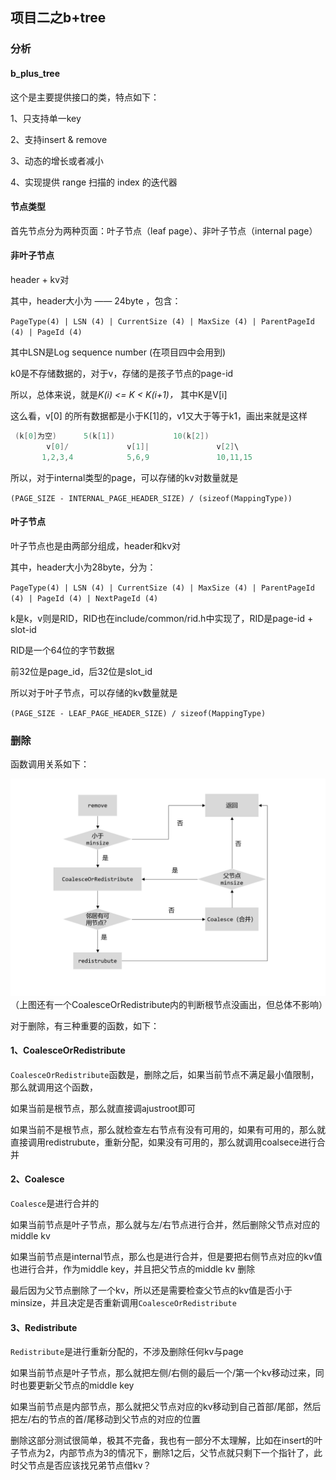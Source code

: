## 项目二之b+tree
### 分析
#### b_plus_tree

这个是主要提供接口的类，特点如下：

1、只支持单一key

2、支持insert & remove

3、动态的增长或者减小

4、实现提供 range 扫描的 index 的迭代器

#### 节点类型

首先节点分为两种页面：叶子节点（leaf page）、非叶子节点（internal page）

#### 非叶子节点

header + kv对

其中，header大小为 —— 24byte ，包含：

`PageType(4) | LSN (4) | CurrentSize (4) | MaxSize (4) | ParentPageId (4) | PageId (4)` 

其中LSN是Log sequence number (在项目四中会用到)

k0是不存储数据的，对于v，存储的是孩子节点的page-id

所以，总体来说，就是*K(i) <= K < K(i+1)，* 其中K是V[i]

这么看，v[0] 的所有数据都是小于K[1]的，v1又大于等于k1，画出来就是这样

```cpp
 (k[0]为空)      5(k[1])             10(k[2]) 
        v[0]/             v[1]|               v[2]\
       1,2,3,4            5,6,9               10,11,15
```

所以，对于internal类型的page，可以存储的kv对数量就是

`(PAGE_SIZE - INTERNAL_PAGE_HEADER_SIZE) / (sizeof(MappingType))`

#### 叶子节点

叶子节点也是由两部分组成，header和kv对

其中，header大小为28byte，分为：

`PageType(4) | LSN (4) | CurrentSize (4) | MaxSize (4) | ParentPageId (4) | PageId (4) | NextPageId (4)`

k是k，v则是RID，RID也在include/common/rid.h中实现了，RID是page-id + slot-id

RID是一个64位的字节数据

前32位是page_id，后32位是slot_id

所以对于叶子节点，可以存储的kv数量就是

`(PAGE_SIZE - LEAF_PAGE_HEADER_SIZE) / sizeof(MappingType)`


### 删除
函数调用关系如下：

![b+树的删除](./assets/b%2Btree_delete.png)
（上图还有一个CoalesceOrRedistribute内的判断根节点没画出，但总体不影响）

对于删除，有三种重要的函数，如下：

#### 1、CoalesceOrRedistribute

`CoalesceOrRedistribute`函数是，删除之后，如果当前节点不满足最小值限制，那么就调用这个函数，

如果当前是根节点，那么就直接调ajustroot即可

如果当前不是根节点，那么就检查左右节点有没有可用的，如果有可用的，那么就直接调用redistrubute，重新分配，如果没有可用的，那么就调用coalsece进行合并

#### 2、Coalesce

`Coalesce`是进行合并的

如果当前节点是叶子节点，那么就与左/右节点进行合并，然后删除父节点对应的middle kv

如果当前节点是internal节点，那么也是进行合并，但是要把右侧节点对应的kv值也进行合并，作为middle key，并且把父节点的middle kv 删除

最后因为父节点删除了一个kv，所以还是需要检查父节点的kv值是否小于minsize，并且决定是否重新调用`CoalesceOrRedistribute`

#### 3、Redistribute

`Redistribute`是进行重新分配的，不涉及删除任何kv与page

如果当前节点是叶子节点，那么就把左侧/右侧的最后一个/第一个kv移动过来，同时也要更新父节点的middle key

如果当前节点是内部节点，那么就把父节点对应的kv移动到自己首部/尾部，然后把左/右的节点的首/尾移动到父节点的对应的位置

删除这部分测试很简单，极其不完备，我也有一部分不太理解，比如在insert的叶子节点为2，内部节点为3的情况下，删除1之后，父节点就只剩下一个指针了，此时父节点是否应该找兄弟节点借kv？